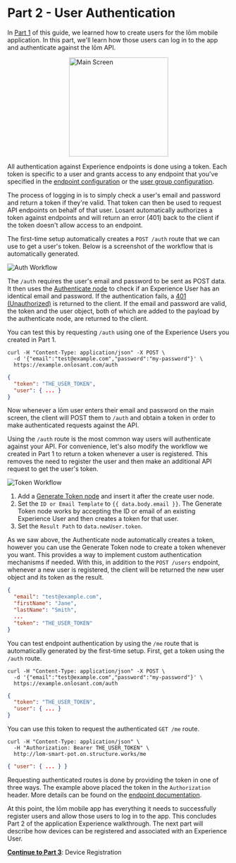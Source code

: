 # Part 2 - User Authentication

In [Part 1](/experiences/walkthrough/part1/) of this guide, we learned how to create users for the lōm mobile application. In this part, we'll learn how those users can log in to the app and authenticate against the lōm API.

<img style="width: 225px; margin: 0 auto; display: block;" src="/images/experiences/walkthrough/part-2/main-screen.jpg" alt="Main Screen" />

All authentication against Experience endpoints is done using a token. Each token is specific to a user and grants access to any endpoint that you've specified in the [endpoint configuration](/experiences/endpoints/) or the [user group configuration](/experiences/groups/).

The process of logging in is to simply check a user's email and password and return a token if they're valid. That token can then be used to request API endpoints on behalf of that user. Losant automatically authorizes a token against endpoints and will return an error (401) back to the client if the token doesn't allow access to an endpoint.

The first-time setup automatically creates a `POST /auth` route that we can use to get a user's token. Below is a screenshot of the workflow that is automatically generated.

![Auth Workflow](/images/experiences/walkthrough/part-2/auth-workflow.png "Auth Workflow")

The `/auth` requires the user's email and password to be sent as POST data. It then uses the [Authenticate node](/workflows/experience/authenticate/) to check if an Experience User has an identical email and password. If the authentication fails, a [401 (Unauthorized)](https://developer.mozilla.org/en-US/docs/Web/HTTP/Status/401) is returned to the client. If the email and password are valid, the token and the user object, both of which are added to the payload by the authenticate node, are returned to the client.

You can test this by requesting `/auth` using one of the Experience Users you created in Part 1.

```text
curl -H "Content-Type: application/json" -X POST \
  -d '{"email":"test@example.com","password":"my-password"}' \
  https://example.onlosant.com/auth
```

```json
{
  "token": "THE_USER_TOKEN",
  "user": { ... }
}
```

Now whenever a lōm user enters their email and password on the main screen, the client will POST them to `/auth` and obtain a token in order to make authenticated requests against the API.

Using the `/auth` route is the most common way users will authenticate against your API. For convenience, let's also modify the workflow we created in Part 1 to return a token whenever a user is registered. This removes the need to register the user and then make an additional API request to get the user's token.

![Token Workflow](/images/experiences/walkthrough/part-2/token-workflow.png "Token Workflow")

1. Add a [Generate Token node](/workflows/experience/generate-token/) and insert it after the create user node.
1. Set the `ID or Email Template` to `{{ data.body.email }}`. The Generate Token node works by accepting the ID or email of an existing Experience User and then creates a token for that user.
1. Set the `Result Path` to `data.newUser.token`.

As we saw above, the Authenticate node automatically creates a token, however you can use the Generate Token node to create a token whenever you want. This provides a way to implement custom authentication mechanisms if needed. With this, in addition to the `POST /users` endpoint, whenever a new user is registered, the client will be returned the new user object and its token as the result.

```json
{
  "email": "test@example.com",
  "firstName": "Jane",
  "lastName": "Smith",
  ...
  "token": "THE_USER_TOKEN"
}
```

You can test endpoint authentication by using the `/me` route that is automatically generated by the first-time setup. First, get a token using the `/auth` route.

```text
curl -H "Content-Type: application/json" -X POST \
  -d '{"email":"test@example.com","password":"my-password"}' \
  https://example.onlosant.com/auth
```

```json
{
  "token": "THE_USER_TOKEN",
  "user": { ... }
}
```

You can use this token to request the authenticated `GET /me` route.

```text
curl -H "Content-Type: application/json" \
  -H "Authorization: Bearer THE_USER_TOKEN" \
  http://lom-smart-pot.on.structure.works/me
```

```json
{ "user": { ... } }
```

Requesting authenticated routes is done by providing the token in one of three ways. The example above placed the token in the `Authorization` header. More details can be found on the [endpoint documentation](/experiences/endpoints/#passing-authorization-tokens).

At this point, the lōm mobile app has everything it needs to successfully register users and allow those users to log in to the app. This concludes Part 2 of the application Experience walkthrough. The next part will describe how devices can be registered and associated with an Experience User.

**[Continue to Part 3](/experiences/walkthrough/part3/)**: Device Registration

